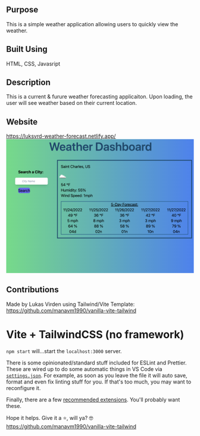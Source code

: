 ## Purpose

This is a simple weather application allowing users to quickly view the weather.

## Built Using

HTML, CSS, Javasript

## Description

This is a current & furure weather forecasting applicaiton. Upon loading, the user will see weather based on their current location.

## Website

https://luksvrd-weather-forecast.netlify.app/
![weather](https://github.com/luksvrd/Weather-Way/blob/master/Assets/weather.png)

## Contributions

Made by Lukas Virden using Tailwind/Vite Template: https://github.com/manavm1990/vanilla-vite-tailwind

# Vite + TailwindCSS (no framework)

`npm start` will...start the `localhost:3000` server.

There is some opinionated/standard stuff included for ESLint and Prettier. These are wired up to do some automatic things in VS Code via [`settings.json`](./.vscode/settings.json). For example, as soon as you leave the file it will auto save, format and even fix linting stuff for you. If that's too much, you may want to reconfigure it.

Finally, there are a few [recommended extensions](./.vscode/extensions.json). You'll probably want these.

Hope it helps. Give it a ⭐, will ya? 🤓 https://github.com/manavm1990/vanilla-vite-tailwind
